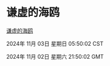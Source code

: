 # 谦虚的海鸥
[谦虚的海鸥](http://219.139.197.74:56308/qxdho/course/base/hotlink/index.php)

2024年 11月 03日 星期日 05:50:02 CST

2024年 11月 02日 星期六 21:50:02 GMT
